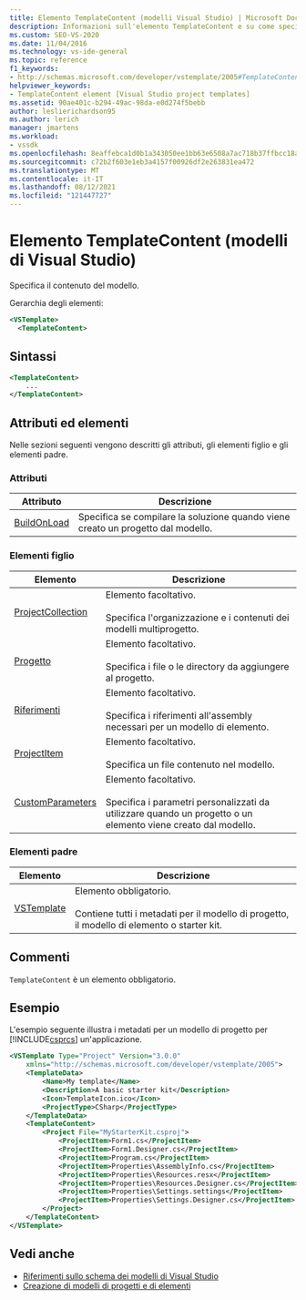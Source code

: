 ```yaml
---
title: Elemento TemplateContent (modelli Visual Studio) | Microsoft Docs
description: Informazioni sull'elemento TemplateContent e su come specifica il contenuto del modello.
ms.custom: SEO-VS-2020
ms.date: 11/04/2016
ms.technology: vs-ide-general
ms.topic: reference
f1_keywords:
- http://schemas.microsoft.com/developer/vstemplate/2005#TemplateContent
helpviewer_keywords:
- TemplateContent element [Visual Studio project templates]
ms.assetid: 90ae401c-b294-49ac-98da-e0d274f5bebb
author: leslierichardson95
ms.author: lerich
manager: jmartens
ms.workload:
- vssdk
ms.openlocfilehash: 8eaffebca1d0b1a343050ee1bb63e6508a7ac718b37ffbcc18a4d5d6f2a4de5f
ms.sourcegitcommit: c72b2f603e1eb3a4157f00926df2e263831ea472
ms.translationtype: MT
ms.contentlocale: it-IT
ms.lasthandoff: 08/12/2021
ms.locfileid: "121447727"
---
```

# <a name="templatecontent-element-visual-studio-templates"></a>Elemento TemplateContent (modelli di Visual Studio)

Specifica il contenuto del modello.

Gerarchia degli elementi:

```xml
<VSTemplate>
  <TemplateContent>
```

## <a name="syntax"></a>Sintassi

```xml
<TemplateContent>
    ...
</TemplateContent>
```

## <a name="attributes-and-elements"></a>Attributi ed elementi
 Nelle sezioni seguenti vengono descritti gli attributi, gli elementi figlio e gli elementi padre.

### <a name="attributes"></a>Attributi

|Attributo|Descrizione|
|---------------|-----------------|
|[BuildOnLoad](../extensibility/buildonload-visual-studio-templates.md)|Specifica se compilare la soluzione quando viene creato un progetto dal modello.|

### <a name="child-elements"></a>Elementi figlio

|Elemento|Descrizione|
|-------------|-----------------|
|[ProjectCollection](../extensibility/projectcollection-element-visual-studio-templates.md)|Elemento facoltativo.<br /><br /> Specifica l'organizzazione e i contenuti dei modelli multiprogetto.|
|[Progetto](../extensibility/project-element-visual-studio-templates.md)|Elemento facoltativo.<br /><br /> Specifica i file o le directory da aggiungere al progetto.|
|[Riferimenti](../extensibility/references-element-visual-studio-templates.md)|Elemento facoltativo.<br /><br /> Specifica i riferimenti all'assembly necessari per un modello di elemento.|
|[ProjectItem](../extensibility/projectitem-element-visual-studio-item-templates.md)|Elemento facoltativo.<br /><br /> Specifica un file contenuto nel modello.|
|[CustomParameters](../extensibility/customparameters-element-visual-studio-templates.md)|Elemento facoltativo.<br /><br /> Specifica i parametri personalizzati da utilizzare quando un progetto o un elemento viene creato dal modello.|

### <a name="parent-elements"></a>Elementi padre

|Elemento|Descrizione|
|-------------|-----------------|
|[VSTemplate](../extensibility/vstemplate-element-visual-studio-templates.md)|Elemento obbligatorio.<br /><br /> Contiene tutti i metadati per il modello di progetto, il modello di elemento o starter kit.|

## <a name="remarks"></a>Commenti
 `TemplateContent` è un elemento obbligatorio.

## <a name="example"></a>Esempio
 L'esempio seguente illustra i metadati per un modello di progetto per [!INCLUDE[csprcs](../data-tools/includes/csprcs_md.md)] un'applicazione.

```xml
<VSTemplate Type="Project" Version="3.0.0"
    xmlns="http://schemas.microsoft.com/developer/vstemplate/2005">
    <TemplateData>
        <Name>My template</Name>
        <Description>A basic starter kit</Description>
        <Icon>TemplateIcon.ico</Icon>
        <ProjectType>CSharp</ProjectType>
    </TemplateData>
    <TemplateContent>
        <Project File="MyStarterKit.csproj">
            <ProjectItem>Form1.cs</ProjectItem>
            <ProjectItem>Form1.Designer.cs</ProjectItem>
            <ProjectItem>Program.cs</ProjectItem>
            <ProjectItem>Properties\AssemblyInfo.cs</ProjectItem>
            <ProjectItem>Properties\Resources.resx</ProjectItem>
            <ProjectItem>Properties\Resources.Designer.cs</ProjectItem>
            <ProjectItem>Properties\Settings.settings</ProjectItem>
            <ProjectItem>Properties\Settings.Designer.cs</ProjectItem>
        </Project>
    </TemplateContent>
</VSTemplate>
```

## <a name="see-also"></a>Vedi anche

- [Riferimenti sullo schema dei modelli di Visual Studio](../extensibility/visual-studio-template-schema-reference.md)
- [Creazione di modelli di progetti e di elementi](../ide/creating-project-and-item-templates.md)
